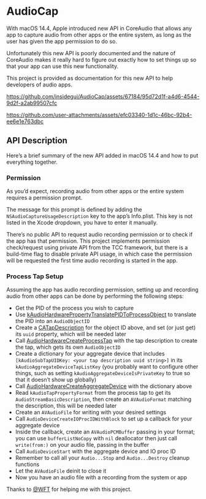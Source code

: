 # AudioCap

With macOS 14.4, Apple introduced new API in CoreAudio that allows any app to capture audio from other apps or the entire system, as long as the user has given the app permission to do so.

Unfortunately this new API is poorly documented and the nature of CoreAudio makes it really hard to figure out exactly how to set things up so that your app can use this new functionality.

This project is provided as documentation for this new API to help developers of audio apps.

https://github.com/insidegui/AudioCap/assets/67184/95d72d1f-a4d6-4544-9d2f-a2ab99507cfc




https://github.com/user-attachments/assets/efc03340-1d1c-46bc-92b4-ee6e1e763dbc






## API Description

Here’s a brief summary of the new API added in macOS 14.4 and how to put everything together.

### Permission

As you’d expect, recording audio from other apps or the entire system requires a permission prompt.

The message for this prompt is defined by adding the `NSAudioCaptureUsageDescription` key to the app’s Info.plist. This key is not listed in the Xcode dropdown, you have to enter it manually. 

There’s no public API to request audio recording permission or to check if the app has that permission. This project implements permission check/request using private API from the TCC framework, but there is a build-time flag to disable private API usage, in which case the permission will be requested the first time audio recording is started in the app.

### Process Tap Setup

Assuming the app has audio recording permission, setting up and recording audio from other apps can be done by performing the following steps:

- Get the PID of the process you wish to capture
- Use [kAudioHardwarePropertyTranslatePIDToProcessObject](https://developer.apple.com/documentation/coreaudio/kaudiohardwarepropertytranslatepidtoprocessobject) to translate the PID into an `AudioObjectID`
- Create a [CATapDescription](https://developer.apple.com/documentation/coreaudio/catapdescription) for the object ID above, and set (or just get) its `uuid` property, which will be needed later
- Call [AudioHardwareCreateProcessTap](https://developer.apple.com/documentation/coreaudio/4160724-audiohardwarecreateprocesstap) with the tap description to create the tap, which gets its own `AudioObjectID`
- Create a dictionary for your aggregate device that includes `[kAudioSubTapUIDKey: <your tap description uuid string>]` in its `kAudioAggregateDeviceTapListKey` (you probably want to configure other things, such as setting `kAudioAggregateDeviceIsPrivateKey` to true so that it doesn’t show up globally)
- Call [AudioHardwareCreateAggregateDevice](https://developer.apple.com/documentation/coreaudio/1422096-audiohardwarecreateaggregatedevi) with the dictionary above
- Read `kAudioTapPropertyFormat` from the process tap to get its `AudioStreamBasicDescription`, then create an `AVAudioFormat` matching the description, this will be needed later
- Create an `AVAudioFile` for writing with your desired settings
- Call `AudioDeviceCreateIOProcIDWithBlock` to set up a callback for your aggregate device
- Inside the callback, create an `AVAudioPCMBuffer` passing in your format; you can use `bufferListNoCopy` with `nil` deallocator then just call `write(from:)` on your audio file, passing in the buffer
- Call `AudioDeviceStart` with the aggregate device and IO proc ID
- Remember to call all your `Audio...Stop` and `Audio...Destroy` cleanup functions
- Let the `AVAudioFile` deinit to close it
- Now you have an audio file with a recording from the system or app

Thanks to [@WFT](https://github.com/WFT) for helping me with this project.
